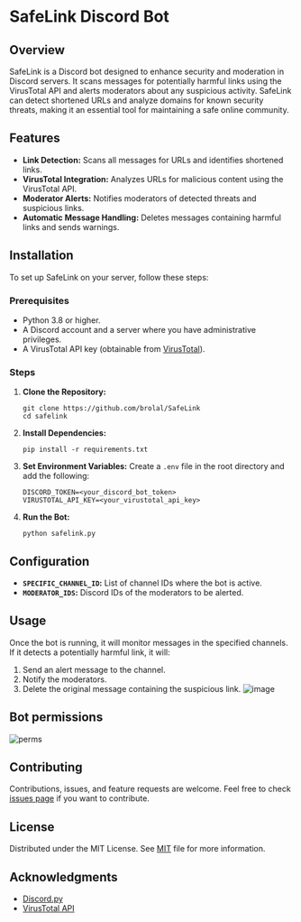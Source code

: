 # SafeLink Discord Bot

## Overview
SafeLink is a Discord bot designed to enhance security and moderation in Discord servers. It scans messages for potentially harmful links using the VirusTotal API and alerts moderators about any suspicious activity. SafeLink can detect shortened URLs and analyze domains for known security threats, making it an essential tool for maintaining a safe online community.

## Features
- **Link Detection:** Scans all messages for URLs and identifies shortened links.
- **VirusTotal Integration:** Analyzes URLs for malicious content using the VirusTotal API.
- **Moderator Alerts:** Notifies moderators of detected threats and suspicious links.
- **Automatic Message Handling:** Deletes messages containing harmful links and sends warnings.

## Installation
To set up SafeLink on your server, follow these steps:

### Prerequisites
- Python 3.8 or higher.
- A Discord account and a server where you have administrative privileges.
- A VirusTotal API key (obtainable from [VirusTotal](https://www.virustotal.com/)).

### Steps
1. **Clone the Repository:**
   ```
   git clone https://github.com/brolal/SafeLink
   cd safelink
   ```

2. **Install Dependencies:**
   ```
   pip install -r requirements.txt
   ```

3. **Set Environment Variables:**
   Create a `.env` file in the root directory and add the following:
   ```
   DISCORD_TOKEN=<your_discord_bot_token>
   VIRUSTOTAL_API_KEY=<your_virustotal_api_key>
   ```

4. **Run the Bot:**
   ```
   python safelink.py
   ```

## Configuration
- **`SPECIFIC_CHANNEL_ID`:** List of channel IDs where the bot is active.
- **`MODERATOR_IDS`:** Discord IDs of the moderators to be alerted.

## Usage
Once the bot is running, it will monitor messages in the specified channels. If it detects a potentially harmful link, it will:
1. Send an alert message to the channel.
2. Notify the moderators.
3. Delete the original message containing the suspicious link.
![image](https://github.com/brolal/SafeLink/assets/82910708/42ae0cf2-f312-4e73-909a-2f4a85f5b76e)

## Bot permissions
![perms](https://github.com/brolal/SafeLink/assets/82910708/069f6a33-cd69-41b7-8d91-eecbe5ca7133)

## Contributing
Contributions, issues, and feature requests are welcome. Feel free to check [issues page](https://github.com/brolal/SafeLink/issues) if you want to contribute.

## License
Distributed under the MIT License. See [MIT](https://github.com/brolal/SafeLink/blob/main/LICENSE) file for more information.

## Acknowledgments
- [Discord.py](https://github.com/Rapptz/discord.py)
- [VirusTotal API](https://www.virustotal.com/)
